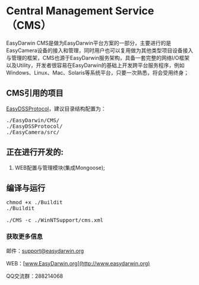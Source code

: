 Central Management Service（CMS）
===========================

EasyDarwin CMS是做为EasyDarwin平台方案的一部分，主要进行的是EasyCamera设备的接入和管理，同时用户也可以复用做为其他类型项目设备接入与管理的框架，CMS也源于EasyDarwin服务架构，具备一套完整的网络I/O框架以及Utility，开发者很容易在EasyDarwin的基础上开发跨平台服务程序，例如Windows、Linux、Mac、Solaris等系统平台，只要一次熟悉，将会受用终身；

## CMS引用的项目 ##
[EasyDSSProtocol](https://github.com/EasyDarwin/EasyDSSProtocol)，建议目录结构配置为：
<pre>
./EasyDarwin/CMS/
./EasyDSSProtocol/
./EasyCamera/src/
</pre>

## 正在进行开发的: ##
1. WEB配置与管理模块(集成Mongoose);

## 编译与运行

<pre>
chmod +x ./Buildit
./Buildit

./CMS -c ./WinNTSupport/cms.xml
</pre>



### 获取更多信息 ###

邮件：[support@easydarwin.org](mailto:support@easydarwin.org) 

WEB：[www.EasyDarwin.org](http://www.easydarwin.org)

QQ交流群：288214068
